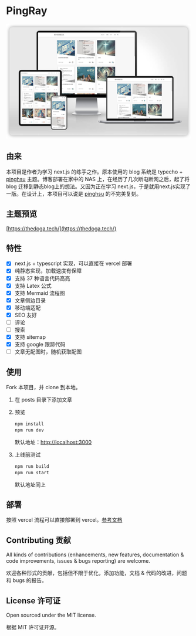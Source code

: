 # PingRay

![预览图](./image/site_preview.png)

## 由来

本项目是作者为学习 next.js 的练手之作。原本使用的 blog 系统是 typecho + [pinghsu](https://github.com/chakhsu/pinghsu) 主题。博客部署在家中的 NAS 上，在经历了几次断电断网之后，起了将 blog 迁移到静态blog上的想法。又因为正在学习 next.js，于是就用next.js实现了一版。在设计上，本项目可以说是 [pinghsu](https://github.com/chakhsu/pinghsu) 的不完美复刻。

## 主题预览

[https://thedoga.tech/](https://thedoga.tech/)

## 特性

- [x] next.js + typescript 实现，可以直接在 vercel 部署
- [x] 纯静态实现，加载速度有保障
- [x] 支持 37 种语言代码高亮
- [x] 支持 Latex 公式
- [x] 支持 Mermaid 流程图
- [x] 文章侧边目录
- [x] 移动端适配
- [x] SEO 友好
- [ ] 评论
- [ ] 搜索
- [x] 支持 sitemap
- [x] 支持 google 跟踪代码
- [ ] 文章无配图时，随机获取配图

## 使用

Fork 本项目，并 clone 到本地。

1. 在 posts 目录下添加文章

2. 预览

    ```bash
    npm install 
    npm run dev
    ```

    默认地址：[http://localhost:3000](http://localhost:3000)

3. 上线前测试

    ```bash
    npm run build 
    npm run start
    ```

    默认地址同上

## 部署

按照 vercel 流程可以直接部署到 vercel。[参考文档](https://vercel.com/docs/getting-started-with-vercel/import)


## Contributing 贡献

All kinds of contributions (enhancements, new features, documentation & code improvements, issues & bugs reporting) are welcome.

欢迎各种形式的贡献，包括但不限于优化，添加功能，文档 & 代码的改进，问题和 bugs 的报告。

## License 许可证

Open sourced under the MIT license.

根据 MIT 许可证开源。
